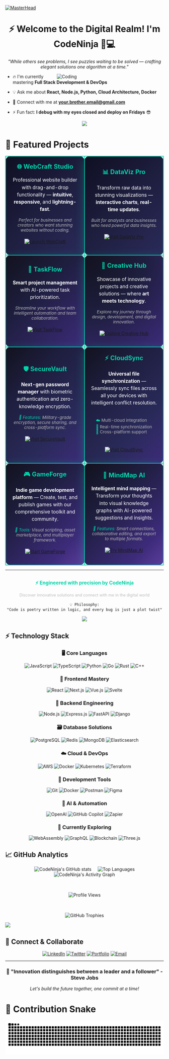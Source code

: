 [![MasterHead](https://firebasestorage.googleapis.com/v0/b/flexi-coding.appspot.com/o/dempgi7-520f8d5f-63d4-4453-8822-dbc149ae27f8.gif?alt=media&token=91c0c7b2-93c3-4029-b011-1a8703c5730d)](https://rishavchanda.io)
<h1 align="center">⚡ Welcome to the Digital Realm! I'm CodeNinja 🥷💻</h1>

<p align="center"><i>"While others see problems, I see puzzles waiting to be solved — crafting elegant solutions one algorithm at a time."</i></p>
<img align="right" alt="Coding" width="340" src="https://cdn.dribbble.com/users/1162077/screenshots/3848914/programmer.gif">

- 🔥 I'm currently mastering **Full Stack Development & DevOps**
  
- 💡 Ask me about **React, Node.js, Python, Cloud Architecture, Docker**
  
- 📧 Connect with me at **your.brother.email@gmail.com**
  
- ⚡ Fun fact: **I debug with my eyes closed and deploy on Fridays** 😎

<p align="center">
  <img src="https://readme-typing-svg.demolab.com?font=Fira+Code&weight=600&size=26&duration=2800&pause=800&color=00D4AA&center=true&vCenter=true&width=500&lines=I+am+CodeNinja;Crafting+digital+experiences.;Innovation+through+code.;Turning+ideas+into+reality.">
</p>

# 🚀 Featured Projects

<div align="center">

<table>
  <tr>
    <td style="border: 2px solid #00D4AA; border-radius: 15px; padding: 20px; background: linear-gradient(135deg, #0f0f23 0%, #1e1e3f 50%, #2a2a5a 100%); color: white; text-align: center; box-shadow: 0 8px 32px rgba(0, 212, 170, 0.3);" width="50%">
      <h3 style="margin-top: 0; color: #00D4AA; font-size: 1.4em;">🌐 WebCraft Studio</h3>
      <p style="font-size: 1.1em; margin: 15px 0; line-height: 1.5;">Professional website builder with drag-and-drop functionality — <strong>intuitive</strong>, <strong>responsive</strong>, and <strong>lightning-fast</strong>.</p>
      <p style="font-size: 0.95em; color: #bbb; margin: 10px 0; font-style: italic;">Perfect for businesses and creators who want stunning websites without coding.</p>
      <p align="center" style="margin-top: 20px;">
        <a href="#">
          <img src="https://img.shields.io/badge/🔗_Launch_Now-FF6B35?style=for-the-badge&logoColor=white&labelColor=1e1e3f&color=FF6B35" alt="Launch WebCraft" />
        </a>
      </p>
    </td>
    <td style="border: 2px solid #00D4AA; border-radius: 15px; padding: 20px; background: linear-gradient(135deg, #0f0f23 0%, #1e1e3f 50%, #2a2a5a 100%); color: white; text-align: center; box-shadow: 0 8px 32px rgba(0, 212, 170, 0.3);" width="50%">
      <h3 style="margin-top: 0; color: #00D4AA; font-size: 1.4em;">📊 DataViz Pro</h3>
      <p style="font-size: 1.1em; margin: 15px 0; line-height: 1.5;">Transform raw data into stunning visualizations — <strong>interactive charts</strong>, <strong>real-time updates</strong>.</p>
      <p style="font-size: 0.95em; color: #bbb; margin: 10px 0; font-style: italic;">Built for analysts and businesses who need powerful data insights.</p>
      <p align="center" style="margin-top: 20px;">
        <a href="#">
          <img src="https://img.shields.io/badge/🔗_Explore_Data-00D4AA?style=for-the-badge&logoColor=white&labelColor=1e1e3f&color=00D4AA" alt="Visit DataViz Pro" />
        </a>
      </p>
    </td>
  </tr>
  <tr>
    <td style="border: 2px solid #00D4AA; border-radius: 15px; padding: 20px; background: linear-gradient(135deg, #12121f 0%, #1e1e3f 40%, #3d2b7a 100%); color: white; text-align: center; box-shadow: 0 8px 32px rgba(0, 212, 170, 0.3);" width="50%">
      <h3 style="margin-top: 0; color: #00D4AA; font-size: 1.4em;">🎯 TaskFlow</h3>
      <p style="font-size: 1.1em; margin: 15px 0; line-height: 1.5;"><strong>Smart project management</strong> with AI-powered task prioritization.</p>
      <p style="font-size: 0.95em; color: #bbb; margin: 10px 0; font-style: italic;">Streamline your workflow with intelligent automation and team collaboration.</p>
      <p align="center" style="margin-top: 20px;">
        <a href="#">
          <img src="https://img.shields.io/badge/🔗_Get_Organized-FF3D71?style=for-the-badge&logoColor=white&labelColor=1e1e3f&color=FF3D71" alt="Visit TaskFlow" />
        </a>
      </p>
    </td>
    <td style="border: 2px solid #00D4AA; border-radius: 15px; padding: 20px; background: radial-gradient(circle at top left, #12121f 0%, #1e1e3f 50%, #3d2b7a 100%); color: white; text-align: center; box-shadow: 0 8px 32px rgba(0, 212, 170, 0.3);" width="50%">
      <h3 style="margin-top: 0; color: #00D4AA; font-size: 1.4em;">🎨 Creative Hub</h3>
      <p style="font-size: 1.1em; margin: 15px 0; line-height: 1.5;">Showcase of innovative projects and creative solutions — where <strong>art meets technology</strong>.</p>
      <p style="font-size: 0.95em; color: #bbb; margin: 10px 0; font-style: italic;">Explore my journey through design, development, and digital innovation.</p>
      <p align="center" style="margin-top: 20px;">
        <a href="#">
          <img src="https://img.shields.io/badge/🔗_View_Gallery-FFD23F?style=for-the-badge&logoColor=black&labelColor=1e1e3f&color=FFD23F" alt="Explore Creative Hub" />
        </a>
      </p>
    </td>
  </tr>
  <tr>
    <td style="border: 2px solid #00D4AA; border-radius: 15px; padding: 20px; background: linear-gradient(135deg, #12121f 0%, #1e1e3f 30%, #2a2a5a 70%, #3d2b7a 100%); color: white; text-align: center; box-shadow: 0 8px 32px rgba(0, 212, 170, 0.3);" width="50%">
      <h3 style="margin-top: 0; color: #00D4AA; font-size: 1.4em;">🛡️ SecureVault</h3>
      <p style="font-size: 1.1em; margin: 15px 0; line-height: 1.5;"><strong>Next-gen password manager</strong> with biometric authentication and zero-knowledge encryption.</p>
      <p style="font-size: 0.95em; color: #bbb; margin: 10px 0; font-style: italic;">
        <span style="color: #00D4AA;">🔐 Features:</span> Military-grade encryption, secure sharing, and cross-platform sync.
      </p>
      <p align="center" style="margin-top: 20px;">
        <a href="#">
          <img src="https://img.shields.io/badge/🌐_Secure_Now-8B5CF6?style=for-the-badge&logoColor=white&labelColor=1e1e3f&color=8B5CF6" alt="Visit SecureVault" />
        </a>
      </p>
    </td>
    <td style="border: 2px solid #00D4AA; border-radius: 15px; padding: 20px; background: linear-gradient(135deg, #12121f 0%, #1e1e3f 30%, #2a2a5a 70%, #3d2b7a 100%); color: white; text-align: center; box-shadow: 0 8px 32px rgba(0, 212, 170, 0.3);" width="50%">
      <h3 style="margin-top: 0; color: #00D4AA; font-size: 1.4em;">⚡ CloudSync</h3>
      <p style="font-size: 1.1em; margin: 15px 0; line-height: 1.5;"><strong>Universal file synchronization</strong> — Seamlessly sync files across all your devices with intelligent conflict resolution.</p>
      <div style="margin: 15px 0; text-align: left; display: inline-block;">
        <p style="color: #bbb; font-size: 0.95em; margin: 5px 0;">
          <span style="color: #00D4AA;">☁️</span> Multi-cloud integration<br>
          <span style="color: #00D4AA;">🔄</span> Real-time synchronization<br>
          <span style="color: #00D4AA;">📱</span> Cross-platform support
        </p>
      </div>
      <p align="center" style="margin-top: 20px;">
        <a href="#">
          <img src="https://img.shields.io/badge/🌐_Sync_Files-06B6D4?style=for-the-badge&logoColor=white&labelColor=1e1e3f&color=06B6D4" alt="Visit CloudSync" />
        </a>
      </p>
    </td>
  </tr>
  <tr>
    <td style="border: 2px solid #00D4AA; border-radius: 15px; padding: 20px; background: linear-gradient(135deg, #12121f 0%, #1e1e3f 35%, #3d2b7a 80%, #5a3c9b 100%); color: white; text-align: center; box-shadow: 0 8px 32px rgba(0, 212, 170, 0.3);" width="50%">
      <h3 style="margin-top: 0; color: #00D4AA; font-size: 1.4em;">🎮 GameForge</h3>
      <p style="font-size: 1.1em; margin: 15px 0; line-height: 1.5;"><strong>Indie game development platform</strong> — Create, test, and publish games with our comprehensive toolkit and community.</p>
      <p style="font-size: 0.95em; color: #bbb; margin: 10px 0; font-style: italic;">
        <span style="color: #00D4AA;">🎯 Tools:</span> Visual scripting, asset marketplace, and multiplayer framework.
      </p>
      <p align="center" style="margin-top: 20px;">
        <a href="#">
          <img src="https://img.shields.io/badge/🎯_Start_Creating-F59E0B?style=for-the-badge&logoColor=white&labelColor=1e1e3f&color=F59E0B" alt="Start GameForge" />
        </a>
      </p>
    </td>
    <td style="border: 2px solid #00D4AA; border-radius: 15px; padding: 20px; background: linear-gradient(135deg, #12121f 0%, #1e1e3f 35%, #3d2b7a 80%, #5a3c9b 100%); color: white; text-align: center; box-shadow: 0 8px 32px rgba(0, 212, 170, 0.3);" width="50%">
      <h3 style="margin-top: 0; color: #00D4AA; font-size: 1.4em;">🧠 MindMap AI</h3>
      <p style="font-size: 1.1em; margin: 15px 0; line-height: 1.5;"><strong>Intelligent mind mapping</strong> — Transform your thoughts into visual knowledge graphs with AI-powered suggestions and insights.</p>
      <p style="font-size: 0.95em; color: #bbb; margin: 10px 0; font-style: italic;">
        <span style="color: #00D4AA;">🧩 Features:</span> Smart connections, collaborative editing, and export to multiple formats.
      </p>
      <p align="center" style="margin-top: 20px;">
        <a href="#">
          <img src="https://img.shields.io/badge/🎨_Map_Ideas-EF4444?style=for-the-badge&logoColor=white&labelColor=1e1e3f&color=EF4444" alt="Try MindMap AI" />
        </a>
      </p>
    </td>
  </tr>
</table>

</div>

---

<div align="center">
  <p style="color: #00D4AA; font-size: 1.1em; margin-top: 30px;">
    <strong>⚡ Engineered with precision by CodeNinja</strong>
  </p>
  <p style="color: #bbb; font-size: 0.9em;">
    Discover innovative solutions and connect with me in the digital world
  </p>
</div>

<div align="center">

```
💡 Philosophy:
"Code is poetry written in logic, and every bug is just a plot twist"
```

<img src="https://user-images.githubusercontent.com/73097560/115834477-dbab4500-a447-11eb-908a-139a6edaec5c.gif">

</div>

## ⚡ Technology Stack

<div align="center">

### 🖥️ Core Languages
![JavaScript](https://img.shields.io/badge/JavaScript-F7DF1E?style=for-the-badge&logo=javascript&logoColor=black)
![TypeScript](https://img.shields.io/badge/TypeScript-3178C6?style=for-the-badge&logo=typescript&logoColor=white)
![Python](https://img.shields.io/badge/Python-3776AB?style=for-the-badge&logo=python&logoColor=white)
![Go](https://img.shields.io/badge/Go-00ADD8?style=for-the-badge&logo=go&logoColor=white)
![Rust](https://img.shields.io/badge/Rust-000000?style=for-the-badge&logo=rust&logoColor=white)
![C++](https://img.shields.io/badge/C++-00599C?style=for-the-badge&logo=cplusplus&logoColor=white)

### 🎨 Frontend Mastery
![React](https://img.shields.io/badge/React-61DAFB?style=for-the-badge&logo=react&logoColor=black)
![Next.js](https://img.shields.io/badge/Next.js-000000?style=for-the-badge&logo=nextdotjs&logoColor=white)
![Vue.js](https://img.shields.io/badge/Vue.js-4FC08D?style=for-the-badge&logo=vuedotjs&logoColor=white)
![Svelte](https://img.shields.io/badge/Svelte-FF3E00?style=for-the-badge&logo=svelte&logoColor=white)

### 🔧 Backend Engineering
![Node.js](https://img.shields.io/badge/Node.js-339933?style=for-the-badge&logo=nodedotjs&logoColor=white)
![Express.js](https://img.shields.io/badge/Express.js-000000?style=for-the-badge&logo=express&logoColor=white)
![FastAPI](https://img.shields.io/badge/FastAPI-009688?style=for-the-badge&logo=fastapi&logoColor=white)
![Django](https://img.shields.io/badge/Django-092E20?style=for-the-badge&logo=django&logoColor=white)

### 🗃️ Database Solutions
![PostgreSQL](https://img.shields.io/badge/PostgreSQL-336791?style=for-the-badge&logo=postgresql&logoColor=white)
![Redis](https://img.shields.io/badge/Redis-DC382D?style=for-the-badge&logo=redis&logoColor=white)
![MongoDB](https://img.shields.io/badge/MongoDB-47A248?style=for-the-badge&logo=mongodb&logoColor=white)
![Elasticsearch](https://img.shields.io/badge/Elasticsearch-005571?style=for-the-badge&logo=elasticsearch&logoColor=white)

### ☁️ Cloud & DevOps
![AWS](https://img.shields.io/badge/AWS-232F3E?style=for-the-badge&logo=amazonaws&logoColor=white)
![Docker](https://img.shields.io/badge/Docker-2496ED?style=for-the-badge&logo=docker&logoColor=white)
![Kubernetes](https://img.shields.io/badge/Kubernetes-326CE5?style=for-the-badge&logo=kubernetes&logoColor=white)
![Terraform](https://img.shields.io/badge/Terraform-623CE4?style=for-the-badge&logo=terraform&logoColor=white)

### 🔧 Development Tools
![Git](https://img.shields.io/badge/Git-F05032?style=for-the-badge&logo=git&logoColor=white)
![Docker](https://img.shields.io/badge/Docker-2496ED?style=for-the-badge&logo=docker&logoColor=white)
![Postman](https://img.shields.io/badge/Postman-FF6C37?style=for-the-badge&logo=postman&logoColor=white)
![Figma](https://img.shields.io/badge/Figma-F24E1E?style=for-the-badge&logo=figma&logoColor=white)

### 🤖 AI & Automation
![OpenAI](https://img.shields.io/badge/OpenAI-412991?style=for-the-badge&logo=openai&logoColor=white)
![GitHub Copilot](https://img.shields.io/badge/GitHub_Copilot-000000?style=for-the-badge&logo=githubcopilot&logoColor=white)
![Zapier](https://img.shields.io/badge/Zapier-FF4A00?style=for-the-badge&logo=zapier&logoColor=white)

</div>

<div align="center">

### 🎯 Currently Exploring

![WebAssembly](https://img.shields.io/badge/WebAssembly-654FF0?style=for-the-badge&logo=webassembly&logoColor=white)
![GraphQL](https://img.shields.io/badge/GraphQL-E10098?style=for-the-badge&logo=graphql&logoColor=white)
![Blockchain](https://img.shields.io/badge/Blockchain-121D33?style=for-the-badge&logo=blockchain&logoColor=white)
![Three.js](https://img.shields.io/badge/Three.js-000000?style=for-the-badge&logo=threedotjs&logoColor=white)

</div>

## 📈 GitHub Analytics
<div align="center" style="display: flex; justify-content: center; gap: 20px; flex-wrap: wrap;">

  <img src="https://github-readme-stats.vercel.app/api?username=YourBrotherUsername&show_icons=true&theme=radical&hide_border=true&rank_icon=github&include_all_commits=true&count_private=true&hide=issues" alt="CodeNinja's GitHub stats" />

  <img src="https://github-readme-stats.vercel.app/api/top-langs/?username=YourBrotherUsername&layout=compact&theme=radical&hide_border=true" alt="Top Languages" />

</div>

<div align="center">

  <img src="https://github-readme-activity-graph.vercel.app/graph?username=YourBrotherUsername&theme=redical&hide_border=true" alt="CodeNinja's Activity Graph" />

  <!-- 🔹 Profile Views Counter -->
  <br><br>
  <img src="https://komarev.com/ghpvc/?username=YourBrotherUsername&label=Profile%20Views&color=00D4AA&style=for-the-badge" alt="Profile Views" />

  <!-- 🏆 GitHub Trophies -->
  <br><br>
 <img src="https://github-profile-trophy.vercel.app/?username=YourBrotherUsername&theme=radical&no-frame=true&no-bg=true&margin-w=10" alt="GitHub Trophies" />
</div>

<img src="https://user-images.githubusercontent.com/73097560/115834477-dbab4500-a447-11eb-908a-139a6edaec5c.gif">

## 🌟 Connect & Collaborate

<div align="center">

[![LinkedIn](https://img.shields.io/badge/LinkedIn-0077B5?style=for-the-badge&logo=linkedin&logoColor=white)](https://linkedin.com/in/yourbrother)
[![Twitter](https://img.shields.io/badge/Twitter-1DA1F2?style=for-the-badge&logo=twitter&logoColor=white)](https://twitter.com/yourbrother)
[![Portfolio](https://img.shields.io/badge/Portfolio-FF5722?style=for-the-badge&logo=todoist&logoColor=white)](https://yourbrother.dev)
[![Email](https://img.shields.io/badge/Email-D14836?style=for-the-badge&logo=gmail&logoColor=white)](mailto:your.brother.email@gmail.com)

</div>

---

<div align="center">
  <h3>💫 "Innovation distinguishes between a leader and a follower" - Steve Jobs</h3>
  <p><em>Let's build the future together, one commit at a time!</em></p>
</div>

 #  🐍 Contribution  Snake
![Snake animation](https://raw.githubusercontent.com/Kartikmhatre/Kartikmhatre/output/snake.svg)

